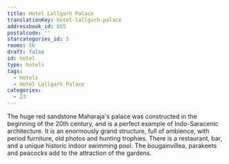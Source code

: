 ```yaml
---
title: Hotel Lallgarh Palace
translationKey: hotel-lallgarh-palace
addressbook_id: 865
postalcode: ''
starcategories_id: 5
rooms: 56
draft: false
id: hotel
type: hotels
tags:
  - Hotels
  - Hotel Lallgarh Palace
categories:
  - 23
---
```

The huge red sandstone Maharaja's palace was constructed in the beginning of the 20th century, and is a perfect example of Indo-Saracenic architecture. It is an enormously grand structure, full of ambience, with period furniture, old photos and hunting trophies. There is a restaurant, bar, and a unique historic indoor swimming pool. The bougainvillea, parakeets and peacocks add to the attraction of the gardens.
